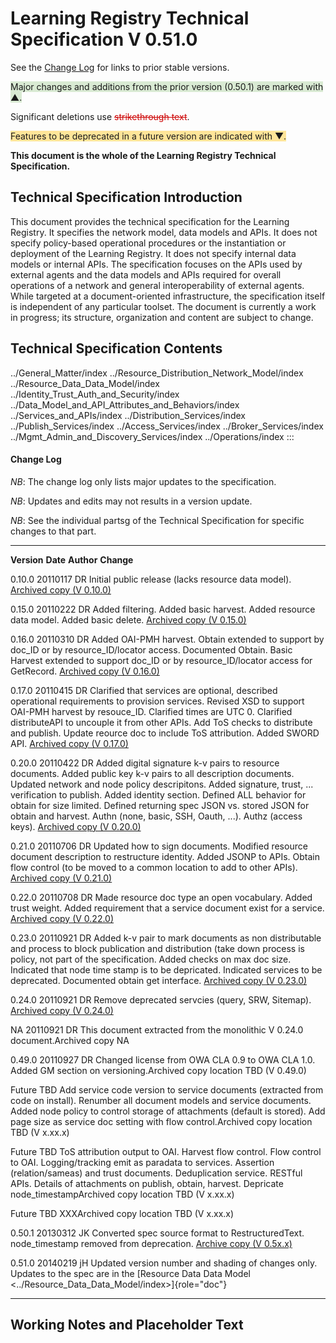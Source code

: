 # Learning Registry Technical Specification V 0.51.0

See the [Change Log](#change-log) for links to prior stable versions.

<span style="background-color:#d9ead3">Major changes and additions from the prior version (0.50.1) are marked with ▲.</span>

Significant deletions use <span style="color:#cc0000">~~strikethrough text~~</span>.

<span style="background-color:#ffe599">Features to be deprecated in a future version are indicated with ▼.</span>

**This document is the whole of the Learning Registry Technical Specification.**

## Technical Specification Introduction

This document provides the technical specification for the Learning
Registry. It specifies the network model, data models and APIs. It does
not specify policy-based operational procedures or the instantiation or
deployment of the Learning Registry. It does not specify internal data
models or internal APIs. The specification focuses on the APIs used by
external agents and the data models and APIs required for overall
operations of a network and general interoperability of external agents.
While targeted at a document-oriented infrastructure, the specification
itself is independent of any particular toolset. The document is
currently a work in progress; its structure, organization and content
are subject to change.

## Technical Specification Contents

../General\_Matter/index ../Resource\_Distribution\_Network\_Model/index
../Resource\_Data\_Data\_Model/index
../Identity\_Trust\_Auth\_and\_Security/index
../Data\_Model\_and\_API\_Attributes\_and\_Behaviors/index
../Services\_and\_APIs/index ../Distribution\_Services/index
../Publish\_Services/index ../Access\_Services/index
../Broker\_Services/index ../Mgmt\_Admin\_and\_Discovery\_Services/index
../Operations/index
:::

#### Change Log

*NB*: The change log only lists major updates to the specification.

*NB*: Updates and edits may not results in a version update.

*NB*: See the individual partsg of the Technical Specification for
specific changes to that part.

  ------------- ---------- ------------ ---------------------------------------------------------------------------------------------------------
  **Version**   **Date**   **Author**   **Change**

  0.10.0        20110117   DR           Initial public release (lacks resource data model). [Archived copy (V
                                        0.10.0)](https://docs.google.com/document/d/1mJhXzZTwF7S8lfuV0j0axJJCahLDtGCZtCaeeB81x7Q/edit?hl=en)

  0.15.0        20110222   DR           Added filtering. Added basic harvest. Added resource data model. Added basic delete. [Archived copy (V
                                        0.15.0)](https://docs.google.com/document/d/1LGwYxEqSRe4tdV4at6x8WWXI7nfXMGoY4x3kO5UqIgY/edit?hl=en)

  0.16.0        20110310   DR           Added OAI-PMH harvest. Obtain extended to support by doc\_ID or by resource\_ID/locator access.
                                        Documented Obtain. Basic Harvest extended to support doc\_ID or by resource\_ID/locator access for
                                        GetRecord. [Archived copy (V
                                        0.16.0)](https://docs.google.com/document/d/1em8LdbX9tkvB66yqoe96MNKdAWTyt_lMSQjyzAREYWg/edit?hl=en)

  0.17.0        20110415   DR           Clarified that services are optional, described operational requirements to provision services. Revised
                                        XSD to support OAI-PMH harvest by resouce\_ID. Clarified times are UTC 0. Clarified distributeAPI to
                                        uncouple it from other APIs. Add ToS checks to distribute and publish. Update reource doc to include ToS
                                        attribution. Added SWORD API. [Archived copy (V
                                        0.17.0)](https://docs.google.com/document/d/1UyN_cacpCz4Xj8G4XEGcnzAC57hS3UZyng6aJGtvXdM/edit?hl=en)

  0.20.0        20110422   DR           Added digital signature k-v pairs to resource documents. Added public key k-v pairs to all description
                                        documents. Updated network and node policy descripitons. Added signature, trust, \... verification to
                                        publish. Added identity section. Defined ALL behavior for obtain for size limited. Defined returning spec
                                        JSON vs. stored JSON for obtain and harvest. Authn (none, basic, SSH, Oauth, \...). Authz (access keys).
                                        [Archived copy (V
                                        0.20.0)](https://docs.google.com/document/d/1wd_mwuFubtZsUS6p9_nyAgabzldf1bfhITN3sRlw7sc/edit?hl=en)

  0.21.0        20110706   DR           Updated how to sign documents. Modified resource document description to restructure identity. Added
                                        JSONP to APIs. Obtain flow control (to be moved to a common location to add to other APIs). [Archived
                                        copy (V
                                        0.21.0)](https://docs.google.com/document/d/1jREjZ9N9Bzifn_kWy2rmGNe6E1nx3B7vmG6k_Cjg6n8/edit?hl=en_US)

  0.22.0        20110708   DR           Made resource doc type an open vocabulary. Added trust weight. Added requirement that a service document
                                        exist for a service. [Archived copy (V
                                        0.22.0)](https://docs.google.com/document/d/1SW3ILArsGOOp1MmMzUnRuHw8R-JZfj7j79-w5sHDzT0/edit?hl=en_US)

  0.23.0        20110921   DR           Added k-v pair to mark documents as non distributable and process to block publication and distribution
                                        (take down process is policy, not part of the specification. Added checks on max doc size. Indicated that
                                        node time stamp is to be depricated. Indicated services to be deprecated. Documented obtain get
                                        interface. [Archived copy (V
                                        0.23.0)](https://docs.google.com/document/d/1fRbDpM0BKvNc4WzDzX0pNUpfPtFAsKpKGnOyRhRok-8/edit?hl=en_US)

  0.24.0        20110921   DR           Remove deprecated servcies (query, SRW, Sitemap). [Archived copy (V
                                        0.24.0)](https://docs.google.com/document/d/1Yi9QEBztGRzLrFNmFiphfIa5EF9pbV5B6i9Tk4XQEXs/edit?hl=en_US)

  NA            20110921   DR           This document extracted from the monolithic V 0.24.0 document.Archived copy NA

  0.49.0        20110927   DR           Changed license from OWA CLA 0.9 to OWA CLA 1.0. Added GM section on versioning.Archived copy location
                                        TBD (V 0.49.0)

  Future        TBD                     Add service code version to service documents (extracted from code on install). Renumber all document
                                        models and service documents. Added node policy to control storage of attachments (default is stored).
                                        Add page size as service doc setting with flow control.Archived copy location TBD (V x.xx.x)

  Future        TBD                     ToS attribution output to OAI. Harvest flow control. Flow control to OAI. Logging/tracking emit as
                                        paradata to services. Assertion (relation/sameas) and trust documents. Deduplication service. RESTful
                                        APIs. Details of attachments on publish, obtain, harvest. Depricate node\_timestampArchived copy location
                                        TBD (V x.xx.x)

  Future        TBD                     XXXArchived copy location TBD (V x.xx.x)

  0.50.1        20130312   JK           Converted spec source format to RestructuredText. node\_timestamp removed from deprecation. [Archive copy
                                        (V 0.5x.x)](https://docs.google.com/document/d/191BTary350To_4JokBUFZLFRMOEfGYrl_EHE6QZxUr8/edit)

  0.51.0        20140219   jH           Updated version number and shading of changes only. Updates to the spec are in the
                                        [Resource Data Data Model \<../Resource\_Data\_Data\_Model/index\>]{role="doc"}
  ------------- ---------- ------------ ---------------------------------------------------------------------------------------------------------

## Working Notes and Placeholder Text

